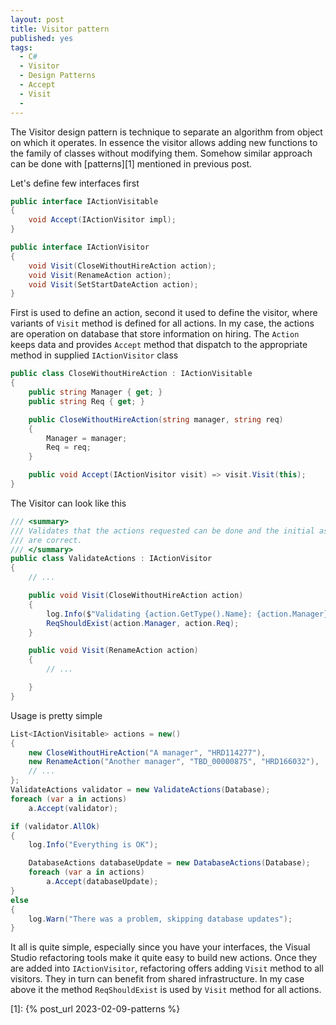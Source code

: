 ```yaml
---
layout: post
title: Visitor pattern
published: yes
tags:
  - C#
  - Visitor
  - Design Patterns
  - Accept
  - Visit
  - 
---
```

The Visitor design pattern is technique to separate an algorithm from object on which it operates. In essence the visitor allows adding new functions to the family of classes without modifying them. Somehow similar approach can be done with [patterns][1] mentioned in previous post.

Let's define few interfaces first

```c#
public interface IActionVisitable
{
    void Accept(IActionVisitor impl);
}

public interface IActionVisitor
{
    void Visit(CloseWithoutHireAction action);
    void Visit(RenameAction action);
    void Visit(SetStartDateAction action);
}
```

First is used to define an action, second it used to define the visitor, where variants of `Visit` method is defined for all actions. In my case, the actions are operation on database that store information on hiring. The `Action` keeps data and provides `Accept` method that dispatch to the appropriate method in supplied `IActionVisitor` class

```c#
public class CloseWithoutHireAction : IActionVisitable
{
    public string Manager { get; }
    public string Req { get; }

    public CloseWithoutHireAction(string manager, string req)
    {
        Manager = manager;
        Req = req;
    }

    public void Accept(IActionVisitor visit) => visit.Visit(this);
}
```

The Visitor can look like this

```c#
/// <summary>
/// Validates that the actions requested can be done and the initial assumptions
/// are correct.
/// </summary>
public class ValidateActions : IActionVisitor
{
    // ...

    public void Visit(CloseWithoutHireAction action)
    {
        log.Info($"Validating {action.GetType().Name}: {action.Manager} {action.Req}");
        ReqShouldExist(action.Manager, action.Req);
    }

    public void Visit(RenameAction action)
    {
        // ...

    }
}
```

Usage is pretty simple

```c#
List<IActionVisitable> actions = new()
{
    new CloseWithoutHireAction("A manager", "HRD114277"),
    new RenameAction("Another manager", "TBD_00000875", "HRD166032"),
    // ...
};
ValidateActions validator = new ValidateActions(Database);
foreach (var a in actions)
    a.Accept(validator);

if (validator.AllOk)
{
    log.Info("Everything is OK");

    DatabaseActions databaseUpdate = new DatabaseActions(Database);
    foreach (var a in actions)
        a.Accept(databaseUpdate);
}
else
{
    log.Warn("There was a problem, skipping database updates");
}
```

It all is quite simple, especially since you have your interfaces, the Visual Studio refactoring tools make it quite easy to build new actions. Once they are added into `IActionVisitor`, refactoring offers adding `Visit` method to all visitors. They in turn can benefit from shared infrastructure. In my case above it the method `ReqShouldExist` is used by `Visit` method for all actions.

[1]: {% post_url 2023-02-09-patterns %}